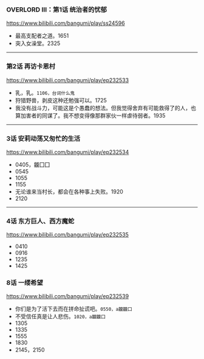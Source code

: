### OVERLORD Ⅲ：第1话 统治者的忧郁
https://www.bilibili.com/bangumi/play/ss24596
- 最高支配者之道。1651
- 突入女澡堂。2325
---
### 第2话 再访卡恩村
https://www.bilibili.com/bangumi/play/ep232533
- 乳，乳。`1106，台词什么鬼`
- 狩猎野兽，剥皮这种还勉强可以。1725
- 我没有战斗力，可能这是个愚蠢的想法。但我觉得舍弃有可能救得了的人，也算加害者的同谋了。我不想变得像那群家伙一样虐待弱者。1935
---
### 3话 安莉动荡又匆忙的生活
https://www.bilibili.com/bangumi/play/ep232534
- 0405，龖囗囗
- 0545
- 1055
- 1155
- 无论谁来当村长，都会在各种事上失败。1920
- 2120
---
### 4话 东方巨人、西方魔蛇
https://www.bilibili.com/bangumi/play/ep232535
- 0410
- 0916
- 1235
- 1425
### 8话 一缕希望
https://www.bilibili.com/bangumi/play/ep232539
- 你们是为了活下去而在拼命扯谎吧。`0550，a龖龖囗`
- 不受信任真是让人悲伤。`1020，a龖龖囗`
- 1305
- 1335
- 1555
- 1830
- 2145，2150